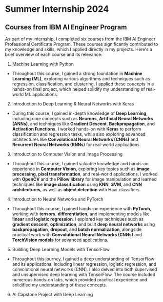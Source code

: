 # Summer Internship 2024
## Courses from IBM AI Engineer Program
As part of my internship, I completed six courses from the IBM AI Engineer Professional Certificate Program. These courses significantly contributed to my knowledge and skills, which I applied directly in my projects. Here's a brief overview of each course and its relevance:
1. Machine Learning with Python
- Throughout this course, I gained a strong foundation in **Machine Learning (ML)**, exploring various algorithms and techniques such as regression, classification, and clustering. I applied these concepts in a hands-on final project, which helped solidify my understanding of real-world ML applications.
2. Introduction to Deep Learning & Neural Networks with Keras
- During this course, I gained in-depth knowledge of **Deep Learning**, including core concepts such as **Neurons**, **Artificial Neural Networks (ANNs)**, and techniques like **Gradient Descent**, **Backpropagation**, and **Activation Functions**. I worked hands-on with **Keras** to perform classification and regression tasks, while also exploring advanced architectures like **Convolutional Neural Networks (CNNs)** and **Recurrent Neural Networks (RNNs)** for real-world applications.
3. Introduction to Computer Vision and Image Processing
- Throughout this course, I gained valuable knowledge and hands-on experience in **Computer Vision**, exploring key topics such as **image processing**, **pixel transformation**, and real-world applications. I worked with **OpenCV** and the **Pillow library** for image manipulation and learned techniques like **image classification** using **KNN**, **SVM**, and **CNN architectures**, as well as **object detection** with Haar classifiers.
4. Introduction to Neural Networks and PyTorch
- Throughout this course, I gained hands-on experience with **PyTorch**, working with **tensors**, **differentiation**, and implementing models like **linear** and **logistic regression**. I explored key techniques such as **gradient descent**, **optimization**, and built **deep neural networks** using **backpropagation**, **dropout**, and **batch normalization**, alongside practical work with **Convolutional Neural Networks (CNNs)** and **TorchVision models** for advanced applications.
5. Building Deep Learning Models with TensorFlow
- Throughout this journey, I gained a deep understanding of TensorFlow and its applications, including linear regression, logistic regression, and convolutional neural networks (CNN). I also delved into both supervised and unsupervised deep learning with TensorFlow. The course included numerous hands-on labs, which provided practical experience and solidified my understanding of these concepts. 
6. AI Capstone Project with Deep Learning
